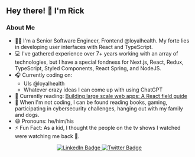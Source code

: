 ## Hey there! 👋 I'm Rick

### About Me

- :technologist: I'm a Senior Software Engineer, Frontend @loyalhealth. My forte lies in developing user interfaces with React and TypeScript.
- :computer: I've gathered experience over 7+ years working with an array of technologies, but I have a special fondness for Next.js, React, Redux, TypeScript, Styled Components, React Spring, and NodeJS.
- :headphones: Currently coding on:
  - UIs @loyalhealth
  - Whatever crazy ideas I can come up with using ChatGPT
- :closed_book: Currently reading: [Building large scale web apps: A React field guide](https://largeapps.dev/)
- :dog: When I'm not coding, I can be found reading books, gaming, participating in cybersecurity challenges, hanging out with my family and dogs.
- :smile: Pronouns: he/him/his
- :zap: Fun Fact: As a kid, I thought the people on the tv shows I watched were watching me back :facepalm:.

<div id="badges" align="center">
  <a href="https://linkedin.com/in/rick-mcgavin" target="_blank" rel="noopener noreferrer">
    <img src="https://img.shields.io/badge/LinkedIn-blue?style=for-the-badge&logo=linkedin&logoColor=white" alt="LinkedIn Badge"/>
  </a>
  <a href="https://twitter.com/rickmcgavin" target="_blank" rel="noopener noreferrer">
    <img src="https://img.shields.io/badge/Twitter-blue?style=for-the-badge&logo=twitter&logoColor=white" alt="Twitter Badge"/>
  </a>
</div>

<!--
**rickMcGavin/rickMcGavin** is a ✨ _special_ ✨ repository because its `README.md` (this file) appears on your GitHub profile.

Here are some ideas to get you started:

- 🔭 I’m currently working on ...
- 🌱 I’m currently learning ...
- 👯 I’m looking to collaborate on ...
- 🤔 I’m looking for help with ...
- 💬 Ask me about ...
- 📫 How to reach me: ...
- 😄 Pronouns: ...
- ⚡ Fun fact: ...
-->
